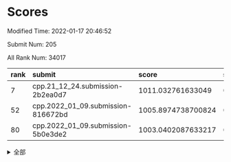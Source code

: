 # Scores

Modified Time: 2022-01-17 20:46:52

Submit Num: 205

All Rank Num: 34017

| rank |               submit               |       score        |       sigma        | pk_num |
| :--- | :--------------------------------- | :----------------- | :----------------- | :----- |
| 7    | cpp.21_12_24.submission-2b2ea0d7   | 1011.032761633049  | 0.7975422546413524 | 665    |
| 52   | cpp.2022_01_09.submission-816672bd | 1005.8974738700824 | 0.7167990565559331 | 663    |
| 80   | cpp.2022_01_09.submission-5b0e3de2 | 1003.0402087633217 | 0.7062586622281474 | 661    |


<details>
<summary>全部</summary>

| rank |                 submit                 |       score        |       sigma        | pk_num |
| :--- | :------------------------------------- | :----------------- | :----------------- | :----- |
| 1    | gobigger.level_3.submission_level_3_27 | 1011.6135574857868 | 0.7677831702561417 | 662    |
| 2    | gobigger.level_3.submission_level_3_48 | 1011.3607145777505 | 0.7665910163201118 | 661    |
| 3    | gobigger.level_3.submission_level_3_43 | 1011.2544336310563 | 0.7808410520898575 | 662    |
| 4    | gobigger.level_3.submission_level_3_16 | 1011.2506613031401 | 0.7772870397408671 | 666    |
| 5    | gobigger.level_3.submission_level_3_47 | 1011.0934455408305 | 0.774154821811157  | 662    |
| 6    | gobigger.level_3.submission_level_3_9  | 1011.0567217135762 | 0.7733701688847446 | 663    |
| 7    | cpp.21_12_24.submission-2b2ea0d7       | 1011.032761633049  | 0.7975422546413524 | 665    |
| 8    | gobigger.level_3.submission_level_3_33 | 1010.9408602702362 | 0.7845646275467405 | 662    |
| 9    | gobigger.level_3.submission_level_3_5  | 1010.9320181573132 | 0.7892323712576598 | 666    |
| 10   | gobigger.level_3.submission_level_3_30 | 1010.6039015810811 | 0.7893683340352632 | 666    |
| 11   | gobigger.level_3.submission_level_3_26 | 1010.3977968090704 | 0.7668497144144357 | 670    |
| 12   | gobigger.level_3.submission_level_3_13 | 1010.3644227561033 | 0.759652575055384  | 669    |
| 13   | gobigger.level_3.submission_level_3_2  | 1010.3265383082394 | 0.7454180471476507 | 662    |
| 14   | gobigger.level_3.submission_level_3_17 | 1010.3111853762687 | 0.8039797596397491 | 661    |
| 15   | gobigger.level_3.submission_level_3_1  | 1010.2944259658593 | 0.7753087737908081 | 664    |
| 16   | gobigger.level_3.submission_level_3_19 | 1010.2893095100612 | 0.7715559601855905 | 658    |
| 17   | gobigger.level_3.submission_level_3_15 | 1010.2758188047773 | 0.7660436703434265 | 663    |
| 18   | gobigger.level_3.submission_level_3_8  | 1010.2454095705563 | 0.7587755202826391 | 666    |
| 19   | gobigger.level_3.submission_level_3_29 | 1010.1745287458476 | 0.7501419106981814 | 665    |
| 20   | gobigger.level_3.submission_level_3_28 | 1010.1686557358894 | 0.7509250215268304 | 669    |
| 21   | gobigger.level_3.submission_level_3_11 | 1010.1650861238953 | 0.7658102586988982 | 667    |
| 22   | gobigger.level_3.submission_level_3_6  | 1010.135371564411  | 0.7677910547935674 | 664    |
| 23   | gobigger.level_3.submission_level_3_45 | 1010.1336537488601 | 0.756266148928597  | 663    |
| 24   | gobigger.level_3.submission_level_3_35 | 1010.057676721566  | 0.7708751489424778 | 664    |
| 25   | gobigger.level_3.submission_level_3_14 | 1010.0422518841008 | 0.7635006183074958 | 668    |
| 26   | gobigger.level_3.submission_level_3_32 | 1009.9989309484445 | 0.7415054186090646 | 665    |
| 27   | gobigger.level_3.submission_level_3_49 | 1009.9493293554867 | 0.7587658976115049 | 663    |
| 28   | gobigger.level_3.submission_level_3_0  | 1009.878126783743  | 0.7476360948254288 | 664    |
| 29   | gobigger.level_3.submission_level_3_39 | 1009.8575037001648 | 0.7625403532093021 | 662    |
| 30   | gobigger.level_3.submission_level_3_41 | 1009.851454529989  | 0.7514989069357159 | 664    |
| 31   | gobigger.level_3.submission_level_3_40 | 1009.844402448167  | 0.7672543121485959 | 660    |
| 32   | gobigger.level_3.submission_level_3_20 | 1009.7320562688258 | 0.7390852309266142 | 660    |
| 33   | gobigger.level_3.submission_level_3_42 | 1009.708666282904  | 0.7581454776432951 | 663    |
| 34   | gobigger.level_3.submission_level_3_10 | 1009.6820598238946 | 0.7624146756751817 | 663    |
| 35   | gobigger.level_3.submission_level_3_36 | 1009.6585536019028 | 0.7583991166158547 | 663    |
| 36   | gobigger.level_3.submission_level_3_25 | 1009.3287325749021 | 0.7591841320506479 | 667    |
| 37   | gobigger.level_3.submission_level_3_3  | 1009.2893244265802 | 0.7488097961231598 | 663    |
| 38   | gobigger.level_3.submission_level_3_24 | 1009.2366786244054 | 0.7592484245777354 | 663    |
| 39   | gobigger.level_3.submission_level_3_18 | 1009.2160770889725 | 0.7583929572611505 | 664    |
| 40   | gobigger.level_3.submission_level_3_38 | 1009.1072947207567 | 0.7586168720278814 | 666    |
| 41   | gobigger.level_3.submission_level_3_22 | 1009.0978345792722 | 0.7352570755394388 | 668    |
| 42   | gobigger.level_3.submission_level_3_46 | 1009.0129393096399 | 0.7446270084624057 | 664    |
| 43   | gobigger.level_3.submission_level_3_21 | 1008.9375853026344 | 0.7286810601615825 | 670    |
| 44   | gobigger.level_3.submission_level_3_4  | 1008.8040827254503 | 0.738243031161797  | 665    |
| 45   | gobigger.level_3.submission_level_3_37 | 1008.7675959162732 | 0.7493529048560802 | 662    |
| 46   | gobigger.level_3.submission_level_3_44 | 1008.6657855906424 | 0.742482711933549  | 666    |
| 47   | gobigger.level_3.submission_level_3_31 | 1008.5722149976256 | 0.7458389171010027 | 668    |
| 48   | gobigger.level_3.submission_level_3_34 | 1008.4190174152815 | 0.7273331040309989 | 667    |
| 49   | gobigger.level_3.submission_level_3_12 | 1008.237632738196  | 0.734261927910796  | 669    |
| 50   | gobigger.level_3.submission_level_3_23 | 1008.208056832516  | 0.7239662131038218 | 662    |
| 51   | gobigger.level_3.submission_level_3_7  | 1007.5982871637906 | 0.7332374586346245 | 666    |
| 52   | cpp.2022_01_09.submission-816672bd     | 1005.8974738700824 | 0.7167990565559331 | 663    |
| 53   | gobigger.level_1.submission_level_1_46 | 1005.2421344816677 | 0.717954107995901  | 664    |
| 54   | gobigger.level_1.submission_level_1_10 | 1004.7488569458185 | 0.7223527662121255 | 661    |
| 55   | gobigger.level_1.submission_level_1_24 | 1004.6215963685382 | 0.7231383116471674 | 664    |
| 56   | gobigger.level_1.submission_level_1_33 | 1004.5469638460544 | 0.7249618539351192 | 668    |
| 57   | gobigger.level_1.submission_level_1_22 | 1004.269305187212  | 0.7074431067118465 | 662    |
| 58   | gobigger.level_1.submission_level_1_21 | 1004.1365242278757 | 0.7149715694214657 | 662    |
| 59   | gobigger.level_1.submission_level_1_41 | 1004.0244077760793 | 0.7120616985029931 | 665    |
| 60   | gobigger.level_1.submission_level_1_9  | 1003.9886482743519 | 0.7251746096033397 | 666    |
| 61   | gobigger.level_1.submission_level_1_3  | 1003.8383939899344 | 0.7149110976330131 | 664    |
| 62   | gobigger.level_1.submission_level_1_42 | 1003.8383142087619 | 0.7162476794610058 | 662    |
| 63   | gobigger.level_1.submission_level_1_35 | 1003.799814110033  | 0.7224049445500427 | 662    |
| 64   | gobigger.level_1.submission_level_1_16 | 1003.7978057190116 | 0.724439483473878  | 668    |
| 65   | gobigger.level_1.submission_level_1_39 | 1003.7561578008596 | 0.7223300747248155 | 668    |
| 66   | gobigger.level_1.submission_level_1_8  | 1003.7115762047014 | 0.7162840514488407 | 666    |
| 67   | gobigger.level_1.submission_level_1_30 | 1003.5193084846804 | 0.7159306623786097 | 664    |
| 68   | gobigger.level_1.submission_level_1_45 | 1003.4823253036242 | 0.7031458648674789 | 665    |
| 69   | gobigger.level_1.submission_level_1_1  | 1003.3493450181959 | 0.7180265817809814 | 668    |
| 70   | gobigger.level_1.submission_level_1_4  | 1003.3185134861984 | 0.7156249551469246 | 660    |
| 71   | gobigger.level_1.submission_level_1_37 | 1003.2812674590729 | 0.7160246689481302 | 662    |
| 72   | gobigger.level_1.submission_level_1_44 | 1003.2453921591024 | 0.7106012876068859 | 664    |
| 73   | gobigger.level_1.submission_level_1_7  | 1003.2309342708505 | 0.7202020630731445 | 667    |
| 74   | gobigger.level_1.submission_level_1_31 | 1003.2294286909562 | 0.7096650042678249 | 667    |
| 75   | gobigger.level_1.submission_level_1_0  | 1003.2060614948088 | 0.7214423357902053 | 660    |
| 76   | gobigger.level_1.submission_level_1_28 | 1003.1309232755292 | 0.7163713867101177 | 662    |
| 77   | gobigger.level_1.submission_level_1_38 | 1003.1262899003535 | 0.7136875965038225 | 664    |
| 78   | gobigger.level_1.submission_level_1_20 | 1003.0678612851594 | 0.7080931597536337 | 667    |
| 79   | gobigger.level_1.submission_level_1_2  | 1003.0559796412517 | 0.7175681256482485 | 664    |
| 80   | cpp.2022_01_09.submission-5b0e3de2     | 1003.0402087633217 | 0.7062586622281474 | 661    |
| 81   | gobigger.level_1.submission_level_1_49 | 1003.0294440090129 | 0.7241826427689333 | 655    |
| 82   | gobigger.level_1.submission_level_1_18 | 1003.026241684313  | 0.715377362255861  | 663    |
| 83   | gobigger.level_1.submission_level_1_6  | 1002.9679790114527 | 0.7176016698070624 | 661    |
| 84   | gobigger.level_1.submission_level_1_40 | 1002.9114454888003 | 0.7049867680670757 | 667    |
| 85   | gobigger.level_1.submission_level_1_11 | 1002.8731132645804 | 0.7247247994453737 | 660    |
| 86   | gobigger.level_1.submission_level_1_34 | 1002.8460623754311 | 0.7023750861522637 | 664    |
| 87   | gobigger.level_1.submission_level_1_26 | 1002.786031288983  | 0.7137352953272996 | 661    |
| 88   | gobigger.level_1.submission_level_1_25 | 1002.7722962155041 | 0.7155498137508243 | 664    |
| 89   | gobigger.level_1.submission_level_1_12 | 1002.7663033221539 | 0.7083438123356603 | 662    |
| 90   | gobigger.level_1.submission_level_1_15 | 1002.7406806057186 | 0.7104979731400953 | 666    |
| 91   | gobigger.level_1.submission_level_1_13 | 1002.7372545184547 | 0.7137126864898704 | 665    |
| 92   | gobigger.level_1.submission_level_1_17 | 1002.7360728582252 | 0.7166929818308372 | 657    |
| 93   | gobigger.level_1.submission_level_1_23 | 1002.7150836741736 | 0.7234251578141442 | 665    |
| 94   | gobigger.level_1.submission_level_1_43 | 1002.6772352614593 | 0.7088107027826162 | 665    |
| 95   | gobigger.level_1.submission_level_1_14 | 1002.5790511063291 | 0.7098300148073942 | 661    |
| 96   | gobigger.level_1.submission_level_1_29 | 1002.5610466092435 | 0.7202343071042396 | 664    |
| 97   | gobigger.level_1.submission_level_1_48 | 1002.5489357314842 | 0.7276119389138013 | 661    |
| 98   | gobigger.level_1.submission_level_1_19 | 1002.4103848892495 | 0.7031998359085854 | 661    |
| 99   | gobigger.level_1.submission_level_1_32 | 1002.3723350955622 | 0.7129716808514137 | 662    |
| 100  | gobigger.level_1.submission_level_1_47 | 1002.3187650476766 | 0.7223103452205439 | 669    |
| 101  | gobigger.level_1.submission_level_1_27 | 1002.0961881523795 | 0.7097674134377754 | 666    |
| 102  | gobigger.level_1.submission_level_1_36 | 1002.0706100568326 | 0.7115195283067178 | 659    |
| 103  | gobigger.level_1.submission_level_1_5  | 1001.3473363509052 | 0.7109387894228334 | 663    |
| 104  | gobigger.random.submission_random_9    | 997.7100352793395  | 0.709801588921632  | 659    |
| 105  | gobigger.random.submission_random_34   | 996.9899149225848  | 0.7089341736262346 | 661    |
| 106  | gobigger.random.submission_random_36   | 996.7760389786495  | 0.7150167001754175 | 666    |
| 107  | gobigger.random.submission_random_2    | 996.5874291323904  | 0.7123008406668567 | 665    |
| 108  | gobigger.random.submission_random_44   | 996.5772844444834  | 0.6985883723896859 | 660    |
| 109  | gobigger.random.submission_random_31   | 996.5510013619675  | 0.715639811391541  | 665    |
| 110  | gobigger.random.submission_random_33   | 996.5290724338541  | 0.7042946655156231 | 667    |
| 111  | gobigger.random.submission_random_1    | 996.4272971561976  | 0.7136315655857377 | 664    |
| 112  | gobigger.random.submission_random_35   | 996.3294588370826  | 0.7156562087537638 | 662    |
| 113  | gobigger.random.submission_random_47   | 996.2981554618276  | 0.7144652697904504 | 667    |
| 114  | gobigger.random.submission_random_38   | 996.2426582842232  | 0.7193141085408395 | 661    |
| 115  | gobigger.random.submission_random_29   | 996.1812025846682  | 0.6970727266567197 | 664    |
| 116  | gobigger.random.submission_random_6    | 996.1522822843972  | 0.7007388690009378 | 662    |
| 117  | gobigger.random.submission_random_37   | 996.130066420194   | 0.7148217480493002 | 658    |
| 118  | gobigger.random.submission_random_12   | 996.0915996843646  | 0.7074271405144562 | 663    |
| 119  | gobigger.random.submission_random_40   | 996.0838254975783  | 0.7023796662423616 | 661    |
| 120  | gobigger.random.submission_random_5    | 996.0462743679482  | 0.7042972502488469 | 664    |
| 121  | gobigger.random.submission_random_41   | 996.0129232238866  | 0.7133119210117312 | 665    |
| 122  | gobigger.random.submission_random_39   | 996.0077551343683  | 0.7266047552124902 | 665    |
| 123  | gobigger.random.submission_random_15   | 995.9863825250937  | 0.6971521329544909 | 663    |
| 124  | gobigger.random.submission_random_23   | 995.9175598023734  | 0.7104011560436427 | 664    |
| 125  | gobigger.random.submission_random_30   | 995.893710582437   | 0.7110174681649668 | 665    |
| 126  | gobigger.random.submission_random_18   | 995.8708469638069  | 0.7024491750242465 | 665    |
| 127  | gobigger.random.submission_random_17   | 995.8604408413389  | 0.7155360994790021 | 667    |
| 128  | gobigger.random.submission_random_32   | 995.8313666368598  | 0.7202486607594059 | 661    |
| 129  | gobigger.random.submission_random_26   | 995.7211128956491  | 0.7238283683985769 | 663    |
| 130  | gobigger.random.submission_random_27   | 995.6946243597827  | 0.7125135378310496 | 661    |
| 131  | gobigger.random.submission_random_48   | 995.6637637637945  | 0.700935594092041  | 664    |
| 132  | gobigger.random.submission_random_0    | 995.6353352161731  | 0.7164453531464235 | 664    |
| 133  | gobigger.random.submission_random_20   | 995.5832358281142  | 0.7022877834181203 | 656    |
| 134  | gobigger.random.submission_random_13   | 995.5634302401601  | 0.7101308859537923 | 664    |
| 135  | gobigger.random.submission_random_22   | 995.4749506773614  | 0.7077319120368687 | 660    |
| 136  | gobigger.random.submission_random_49   | 995.4548148831294  | 0.7046885848409966 | 662    |
| 137  | gobigger.random.submission_random_43   | 995.4315491475     | 0.7099206641613873 | 665    |
| 138  | gobigger.random.submission_random_10   | 995.4234178683156  | 0.6973347805946918 | 664    |
| 139  | gobigger.random.submission_random_16   | 995.403741752972   | 0.7138840595295157 | 667    |
| 140  | gobigger.random.submission_random_14   | 995.3828950475138  | 0.699048905475284  | 666    |
| 141  | gobigger.random.submission_random_45   | 995.3678808996207  | 0.7226593191489988 | 664    |
| 142  | gobigger.random.submission_random_42   | 995.3226676874011  | 0.7168993554464296 | 666    |
| 143  | gobigger.random.submission_random_24   | 995.2559422654389  | 0.716008225291889  | 665    |
| 144  | gobigger.random.submission_random_25   | 995.2240276894372  | 0.6983575945445887 | 664    |
| 145  | gobigger.random.submission_random_19   | 995.1939811616262  | 0.7169950885242232 | 667    |
| 146  | gobigger.random.submission_random_28   | 995.1713382322727  | 0.7115647269244709 | 663    |
| 147  | gobigger.random.submission_random_7    | 995.1512828125885  | 0.7264847613014848 | 667    |
| 148  | gobigger.random.submission_random_8    | 995.1308194305531  | 0.7179513339300788 | 664    |
| 149  | gobigger.random.submission_random_11   | 995.0911886876039  | 0.7047791121205652 | 666    |
| 150  | gobigger.level_2.submission_level_2_45 | 995.0580170317864  | 0.71407767547461   | 665    |
| 151  | gobigger.random.submission_random_21   | 995.031411043195   | 0.7175856731492795 | 661    |
| 152  | gobigger.random.submission_random_4    | 994.966215796049   | 0.7233647225375466 | 660    |
| 153  | gobigger.level_2.submission_level_2_25 | 994.8021090604515  | 0.7215404871389318 | 661    |
| 154  | gobigger.random.submission_random_3    | 994.780477970032   | 0.7096666901089366 | 664    |
| 155  | gobigger.random.submission_random_46   | 994.7253267494045  | 0.7150464248962868 | 667    |
| 156  | gobigger.level_2.submission_level_2_20 | 994.0492742154669  | 0.7267470503659264 | 658    |
| 157  | gobigger.level_2.submission_level_2_2  | 993.7110273957043  | 0.7265067757368336 | 659    |
| 158  | gobigger.level_2.submission_level_2_22 | 993.5665362493497  | 0.7320978088894649 | 660    |
| 159  | gobigger.level_2.submission_level_2_1  | 993.4016481449765  | 0.7327480486252399 | 659    |
| 160  | gobigger.level_2.submission_level_2_41 | 993.329870855949   | 0.7170826595201583 | 661    |
| 161  | gobigger.level_2.submission_level_2_13 | 993.2366096389867  | 0.736846176936498  | 666    |
| 162  | gobigger.level_2.submission_level_2_6  | 993.2223186850097  | 0.7399885179135066 | 660    |
| 163  | gobigger.level_2.submission_level_2_7  | 993.2196357684205  | 0.7170305187017755 | 668    |
| 164  | gobigger.level_2.submission_level_2_29 | 993.1388719812788  | 0.7508393212682658 | 665    |
| 165  | gobigger.level_2.submission_level_2_15 | 992.9177145976279  | 0.7275054902545922 | 665    |
| 166  | gobigger.level_2.submission_level_2_46 | 992.9168750019544  | 0.7429460998484443 | 662    |
| 167  | gobigger.level_2.submission_level_2_12 | 992.9105508908929  | 0.7408669627568724 | 665    |
| 168  | gobigger.level_2.submission_level_2_0  | 992.8741718786657  | 0.7359734678418796 | 656    |
| 169  | gobigger.level_2.submission_level_2_42 | 992.7061114933747  | 0.7392456607109806 | 663    |
| 170  | gobigger.level_2.submission_level_2_39 | 992.6842224088916  | 0.7443743102236466 | 672    |
| 171  | gobigger.level_2.submission_level_2_44 | 992.644685500764   | 0.7292931914190434 | 665    |
| 172  | gobigger.level_2.submission_level_2_35 | 992.5724399887532  | 0.7349902255053733 | 662    |
| 173  | gobigger.level_2.submission_level_2_30 | 992.5061908315148  | 0.7523398381671278 | 665    |
| 174  | gobigger.level_2.submission_level_2_27 | 992.4727079306285  | 0.7408979365166574 | 667    |
| 175  | gobigger.level_2.submission_level_2_16 | 992.4242941860489  | 0.7547626097157135 | 662    |
| 176  | gobigger.level_2.submission_level_2_38 | 992.4202202747189  | 0.7359290293565425 | 660    |
| 177  | gobigger.level_2.submission_level_2_3  | 992.2667092103344  | 0.743215484811535  | 659    |
| 178  | gobigger.level_2.submission_level_2_34 | 992.1716783513631  | 0.725288444275657  | 662    |
| 179  | gobigger.level_2.submission_level_2_26 | 992.1643646590555  | 0.7429198709865481 | 664    |
| 180  | gobigger.level_2.submission_level_2_14 | 992.156038236259   | 0.7402722594020932 | 666    |
| 181  | gobigger.level_2.submission_level_2_47 | 992.1492041691037  | 0.7500309311274546 | 663    |
| 182  | gobigger.level_2.submission_level_2_33 | 992.1269444347915  | 0.7461434792727377 | 666    |
| 183  | gobigger.level_2.submission_level_2_21 | 992.1180579149479  | 0.7358844118344722 | 666    |
| 184  | gobigger.level_2.submission_level_2_28 | 992.063394230182   | 0.7393238206648077 | 662    |
| 185  | gobigger.level_2.submission_level_2_4  | 992.0327082877299  | 0.7416794386935918 | 659    |
| 186  | gobigger.level_2.submission_level_2_43 | 991.9377340042665  | 0.7417004680196339 | 663    |
| 187  | gobigger.level_2.submission_level_2_18 | 991.8026524597585  | 0.7388097560082171 | 665    |
| 188  | gobigger.level_2.submission_level_2_48 | 991.7114474843792  | 0.7657301367592347 | 664    |
| 189  | gobigger.level_2.submission_level_2_24 | 991.5835728126477  | 0.7538795955575829 | 664    |
| 190  | gobigger.level_2.submission_level_2_31 | 991.4202001523873  | 0.7679772305617605 | 666    |
| 191  | gobigger.level_2.submission_level_2_9  | 991.4030921496651  | 0.7282829266511225 | 666    |
| 192  | gobigger.level_2.submission_level_2_32 | 991.3640379019375  | 0.7556248996689839 | 668    |
| 193  | gobigger.level_2.submission_level_2_37 | 991.3179386947886  | 0.7480267472229367 | 664    |
| 194  | gobigger.level_2.submission_level_2_40 | 991.261745422313   | 0.7343085263274371 | 662    |
| 195  | gobigger.level_2.submission_level_2_10 | 991.2263600396994  | 0.7535154092191539 | 665    |
| 196  | gobigger.level_2.submission_level_2_5  | 991.2098146083902  | 0.7440829911400396 | 667    |
| 197  | gobigger.level_2.submission_level_2_36 | 991.1660439834142  | 0.7377200710002719 | 666    |
| 198  | gobigger.level_2.submission_level_2_49 | 991.1494162849377  | 0.7562139356318134 | 670    |
| 199  | gobigger.level_2.submission_level_2_23 | 990.8531633938994  | 0.7489335071390223 | 663    |
| 200  | gobigger.level_2.submission_level_2_11 | 990.5875197748561  | 0.7479556072500896 | 670    |
| 201  | gobigger.level_2.submission_level_2_17 | 989.9999122929787  | 0.7737966739360187 | 662    |
| 202  | gobigger.level_2.submission_level_2_8  | 989.8799102181575  | 0.7759323765833341 | 661    |
| 203  | gobigger.level_2.submission_level_2_19 | 989.6773623887897  | 0.7682155239751203 | 659    |
| 204  | gobigger.none.submission_none_0        | 977.6874685286921  | 1.3070804152828843 | 664    |
| 205  | gobigger.none.submission_none_1        | 977.5412101068936  | 1.327342751828326  | 665    |

</details>